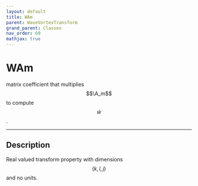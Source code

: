 ```yaml
---
layout: default
title: WAm
parent: WaveVortexTransform
grand_parent: Classes
nav_order: 69
mathjax: true
---
```


#  WAm

matrix coefficient that multiplies $$\A_m$$ to compute $$\tilde{w}$$.


---

## Description
Real valued transform property with dimensions $$(k,l,j)$$ and no units.


